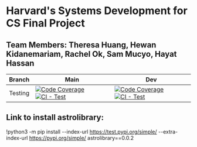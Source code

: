 # Harvard's Systems Development for CS Final Project
## Team Members: Theresa Huang, Hewan Kidanemariam, Rachel Ok, Sam Mucyo, Hayat Hassan

| Branch  | Main | Dev
| ------- | ---- | ---
| Testing | [![Code Coverage](https://code.harvard.edu/CS107/team15_2023/actions/workflows/coverage.yml/badge.svg)](https://code.harvard.edu/CS107/team15_2023/actions/workflows/coverage.yml) [![CI - Test](https://code.harvard.edu/CS107/team15_2023/actions/workflows/test.yml/badge.svg)](https://code.harvard.edu/CS107/team15_2023/actions/workflows/test.yml) | [![Code Coverage](https://code.harvard.edu/CS107/team15_2023/actions/workflows/coverage.yml/badge.svg?branch=dev)](https://code.harvard.edu/CS107/team15_2023/actions/workflows/coverage.yml) [![CI - Test](https://code.harvard.edu/CS107/team15_2023/actions/workflows/test.yml/badge.svg?branch=dev)](https://code.harvard.edu/CS107/team15_2023/actions/workflows/test.yml) |

## Link to install astrolibrary:

!python3 -m pip install --index-url https://test.pypi.org/simple/ --extra-index-url https://pypi.org/simple/ astrolibrary==0.0.2

